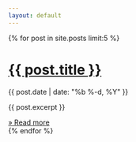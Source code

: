 ```yaml
---
layout: default
---
```

<div class="home">
  <main class="post-list">
    {% for post in site.posts limit:5 %}
    <div class="post">
      <div class="wrapper">
        <h1><a class="post-link" href="{{ post.url | prepend: site.baseurl }}">{{ post.title }}</a></h2>
        <span class="post-meta">{{ post.date | date: "%b %-d, %Y" }}</span>
        <p>{{ post.excerpt }}</p>
        <a class="post-link2" href="{{ post.url | prepend: site.baseurl }}">&#187; Read more</a>
        </div>
    </div>
    {% endfor %}
  </main>
  <!-- <p class="rss-subscribe">subscribe <a href="{{ "/feed.xml" | prepend: site.baseurl }}">via RSS</a></p> -->
</div>
